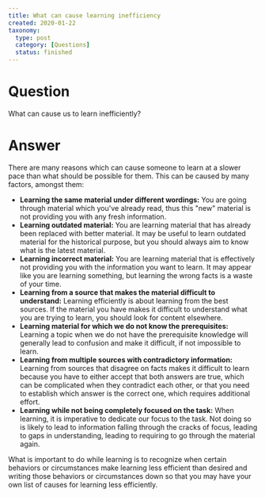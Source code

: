 ```yaml
---
title: What can cause learning inefficiency
created: 2020-01-22
taxonomy:
  type: post
  category: [Questions]
  status: finished
---
```


# Question
What can cause us to learn inefficiently?

# Answer
There are many reasons which can cause someone to learn at a slower pace than what should be possible for them. This can be caused by many factors, amongst them:

* **Learning the same material under different wordings:** You are going through material which you've already read, thus this "new" material is not providing you with any fresh information.
* **Learning outdated material:** You are learning material that has already been replaced with better material. It may be useful to learn outdated material for the historical purpose, but you should always aim to know what is the latest material.
* **Learning incorrect material:** You are learning material that is effectively not providing you with the information you want to learn. It may appear like you are learning something, but learning the wrong facts is a waste of your time.
* **Learning from a source that makes the material difficult to understand:** Learning efficiently is about learning from the best sources. If the material you have makes it difficult to understand what you are trying to learn, you should look for content elsewhere.
* **Learning material for which we do not know the prerequisites:** Learning a topic when we do not have the prerequisite knowledge will generally lead to confusion and make it difficult, if not impossible to learn.
* **Learning from multiple sources with contradictory information:** Learning from sources that disagree on facts makes it difficult to learn because you have to either accept that both answers are true, which can be complicated when they contradict each other, or that you need to establish which answer is the correct one, which requires additional effort.
* **Learning while not being completely focused on the task:** When learning, it is imperative to dedicate our focus to the task. Not doing so is likely to lead to information falling through the cracks of focus, leading to gaps in understanding, leading to requiring to go through the material again.

What is important to do while learning is to recognize when certain behaviors or circumstances make learning less efficient than desired and writing those behaviors or circumstances down so that you may have your own list of causes for learning less efficiently.
